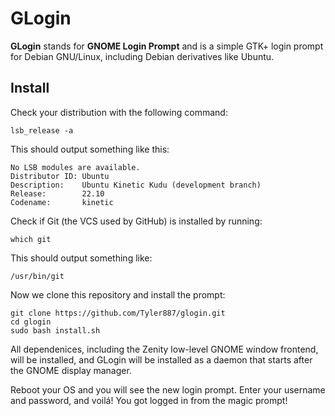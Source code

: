 # GLogin
**GLogin** stands for **GNOME Login Prompt** and is a simple GTK+ login prompt for Debian GNU/Linux,
including Debian derivatives like Ubuntu.

## Install
Check your distribution with the following command:
```shell
lsb_release -a
```
This should output something like this:
```
No LSB modules are available.
Distributor ID: Ubuntu
Description:    Ubuntu Kinetic Kudu (development branch)
Release:        22.10
Codename:       kinetic
```
Check if Git (the VCS used by GitHub) is installed by running:
```shell
which git
```
This should output something like:
```
/usr/bin/git
```
Now we clone this repository and install the prompt:
```shell
git clone https://github.com/Tyler887/glogin.git
cd glogin
sudo bash install.sh
```
All dependenices, including the Zenity low-level GNOME window frontend, will be installed,
and GLogin will be installed as a daemon that starts after the GNOME display manager.

Reboot your OS and you will see the new login prompt. Enter your username and password,
and voilá! You got logged in from the magic prompt!
